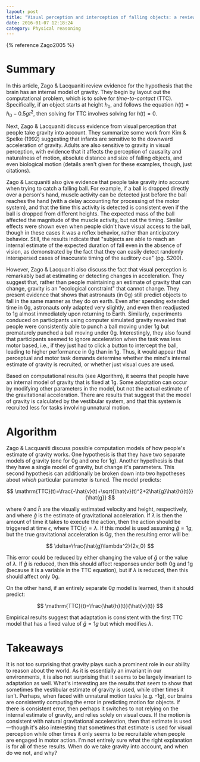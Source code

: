 ```yaml
---
layout: post
title: "Visual perception and interception of falling objects: a review of evidence for an internal model of gravity"
date: 2016-01-07 12:18:24
category: Physical reasoning
---
```


{% reference Zago2005 %}

# Summary

In this article, Zago & Lacquaniti review evidence for the hypothesis that the brain has an internal model of gravity. They begin by layout out the computational problem, which is to solve for *time-to-contact* (TTC). Specifically, if an object starts at height $h_0$, and follows the equation $h(t)=h_0-0.5gt^2$, then solving for TTC involves solving for $h(t)=0$.

Next, Zago & Lacquaniti discuss evidence from visual perception that people take gravity into account. They summarize some work from Kim & Spelke (1992) suggesting that infants are sensitive to the downward acceleration of gravity. Adults are also sensitive to gravity in visual perception, with evidence that it affects the perception of causality and naturalness of motion, absolute distance and size of falling objects, and even biological motion (details aren't given for these examples, though, just citations).

Zago & Lacquaniti also give evidence that people take gravity into account when trying to catch a falling ball. For example, if a ball is dropped directly over a person's hand, muscle activity can be detected just before the ball reaches the hand (with a delay accounting for processing of the motor system), and that the time this activity is detected is consistent even if the ball is dropped from different heights. The expected mass of the ball affected the magnitude of the muscle activity, but not the timing. Similar effects were shown even when people didn't have visual access to the ball, though in these cases it was a reflex behavior, rather than anticipatory behavior. Still, the results indicate that "subjects are able to reach an internal estimate of the expected duration of fall even in the absence of vision, as demonstrated by the fact that they can easily detect randomly interspersed cases of inaccurate timing of the auditory cue" (pg. S200).

However, Zago & Lacquaniti also discuss the fact that visual perception is remarkably bad at estimating or detecting changes in acceleration. They suggest that, rather than people maintaining an estimate of gravity that can change, gravity is an "ecological constraint" that cannot change. They present evidence that shows that astronauts (in 0g) still predict objects to fall in the same manner as they do on earth. Even after spending extended time in 0g, astronauts only adapted very slightly, and even then readjusted to 1g almost immediately upon returning to Earth. Similarly, experiments conduced on participants using computer simulated gravity revealed that people were consistently able to punch a ball moving under 1g but prematurely punched a ball moving under 0g. Interestingly, they also found that participants seemed to ignore acceleration when the task was less motor based, i.e., if they just had to click a button to intercept the ball, leading to higher performance in 0g than in 1g. Thus, it would appear that perceptual and motor task demands determine whether the mind's internal estimate of gravity is recruited, or whether just visual cues are used.

Based on computational results (see Algorithm), it seems that people have an internal model of gravity that is fixed at 1g. Some adaptation can occur by modifying other parameters in the model, but not the actual estimate of the gravitational acceleration. There are results that suggest that the model of gravity is calculated by the vestibular system, and that this system is recruited less for tasks involving unnatural motion.

# Algorithm

Zago & Lacquaniti discuss possible computation models of how people's estimate of gravity works. One hypothesis is that they have two separate models of gravity (one for 0g and one for 1g). Another hypothesis is that they have a single model of gravity, but change it's parameters. This second hypothesis can additionally be broken down into two hypotheses about *which* particular parameter is tuned. The model predicts:

$$
\mathrm{TTC}(t)=\frac{-\hat{v}(t)+\sqrt{\hat{v}(t)^2+2\hat{g}\hat{h}(t)}}{\hat{g}}
$$

where $\hat{v}$ and $\hat{h}$ are the visually estimated velocity and height, respectively, and where $\hat{g}$ is the estimate of gravitational acceleration. If $\lambda$ is then the amount of time it takes to execute the action, then the action should be triggered at time $\epsilon$, where $\mathrm{TTC}(\epsilon)=\lambda$. If this model is used assuming $\hat{g}=1g$, but the true gravitational acceleration is $0g$, then the resulting error will be:

$$
\delta=\frac{\hat{g}\lambda^2}{2v_0}
$$

This error could be reduced by either changing the value of $\hat{g}$ or the value of $\lambda$. If $\hat{g}$ is reduced, then this should affect responses under both 0g and 1g (because it is a variable in the TTC equation), but if $\lambda$ is reduced, then this should affect only 0g.

On the other hand, if an entirely separate $0g$ model is learned, then it should predict:

$$
\mathrm{TTC}(t)=\frac{\hat{h}(t)}{\hat{v}(t)}
$$

Empirical results suggest that adaptation is consistent with the first TTC model that has a fixed value of $\hat{g}=1g$ but which modifies $\lambda$.

# Takeaways

It is not too surprising that gravity plays such a prominent role in our ability to reason about the world. As it is essentially an invariant in our environments, it is also not surprising that it seems to be largely invariant to adaptation as well. What's interesting are the results that seem to show that sometimes the vestibular estimate of gravity is used, while other times it isn't. Perhaps, when faced with unnatural motion tasks (e.g. -1g), our brains are consistently computing the error in predicting motion for objects. If there is consistent error, then perhaps it switches to not relying on the internal estimate of gravity, and relies solely on visual cues. If the motion is consistent with natural gravitational acceleration, then that estimate is used—though it's also interesting that sometimes that estimate is used for visual perception while other times it only seems to be recruitable when people are engaged in motor action. I'm not entirely sure what the right explanation is for all of these results. When do we take gravity into account, and when do we not, and why?
